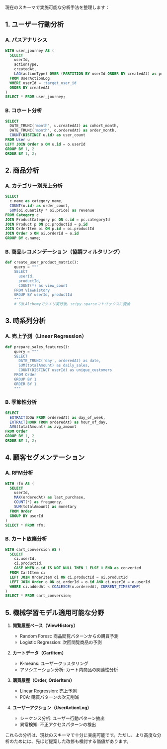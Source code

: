 現在のスキーマで実施可能な分析手法を整理します：

## 1. ユーザー行動分析

### A. パスアナリシス
```sql
WITH user_journey AS (
  SELECT 
    userId,
    actionType,
    createdAt,
    LAG(actionType) OVER (PARTITION BY userId ORDER BY createdAt) as prev_action
  FROM UserActionLog
  WHERE userId = :target_user_id
  ORDER BY createdAt
)
SELECT * FROM user_journey;
```

### B. コホート分析
```sql
SELECT 
  DATE_TRUNC('month', u.createdAt) as cohort_month,
  DATE_TRUNC('month', o.orderedAt) as order_month,
  COUNT(DISTINCT u.id) as user_count
FROM User u
LEFT JOIN Order o ON u.id = o.userId
GROUP BY 1, 2
ORDER BY 1, 2;
```

## 2. 商品分析

### A. カテゴリー別売上分析
```sql
SELECT 
  c.name as category_name,
  COUNT(o.id) as order_count,
  SUM(oi.quantity * oi.price) as revenue
FROM Category c
JOIN ProductCategory pc ON c.id = pc.categoryId
JOIN Product p ON pc.productId = p.id
JOIN OrderItem oi ON p.id = oi.productId
JOIN Order o ON oi.orderId = o.id
GROUP BY c.name;
```

### B. 商品レコメンデーション（協調フィルタリング）
```python
def create_user_product_matrix():
    query = """
    SELECT 
      userId,
      productId,
      COUNT(*) as view_count
    FROM ViewHistory
    GROUP BY userId, productId
    """
    # SQLAlchemyでクエリ実行後、scipy.sparseマトリックスに変換
```

## 3. 時系列分析

### A. 売上予測（Linear Regression）
```python
def prepare_sales_features():
    query = """
    SELECT 
      DATE_TRUNC('day', orderedAt) as date,
      SUM(totalAmount) as daily_sales,
      COUNT(DISTINCT userId) as unique_customers
    FROM Order
    GROUP BY 1
    ORDER BY 1
    """
```

### B. 季節性分析
```sql
SELECT 
  EXTRACT(DOW FROM orderedAt) as day_of_week,
  EXTRACT(HOUR FROM orderedAt) as hour_of_day,
  AVG(totalAmount) as avg_amount
FROM Order
GROUP BY 1, 2
ORDER BY 1, 2;
```

## 4. 顧客セグメンテーション

### A. RFM分析
```sql
WITH rfm AS (
  SELECT 
    userId,
    MAX(orderedAt) as last_purchase,
    COUNT(*) as frequency,
    SUM(totalAmount) as monetary
  FROM Order
  GROUP BY userId
)
SELECT * FROM rfm;
```

### B. カート放棄分析
```sql
WITH cart_conversion AS (
  SELECT 
    ci.userId,
    ci.productId,
    CASE WHEN o.id IS NOT NULL THEN 1 ELSE 0 END as converted
  FROM CartItem ci
  LEFT JOIN OrderItem oi ON ci.productId = oi.productId
  LEFT JOIN Order o ON oi.orderId = o.id AND ci.userId = o.userId
  WHERE ci.addedAt < COALESCE(o.orderedAt, CURRENT_TIMESTAMP)
)
SELECT * FROM cart_conversion;
```

## 5. 機械学習モデル適用可能な分野

1. **閲覧履歴ベース（ViewHistory）**
   - Random Forest: 商品閲覧パターンからの購買予測
   - Logistic Regression: 次回閲覧商品の予測

2. **カートデータ（CartItem）**
   - K-means: ユーザークラスタリング
   - アソシエーション分析: カート内商品の関連性分析

3. **購買履歴（Order, OrderItem）**
   - Linear Regression: 売上予測
   - PCA: 購買パターンの次元削減

4. **ユーザーアクション（UserActionLog）**
   - シーケンス分析: ユーザー行動パターン抽出
   - 異常検知: 不正アクセスパターンの検出

これらの分析は、現状のスキーマで十分に実施可能です。ただし、より高度な分析のためには、先ほど提案した改修も検討する価値があります。